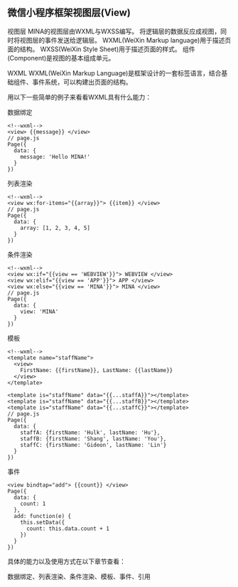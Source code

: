 ## 微信小程序框架视图层(View)

视图层
MINA的视图层由WXML与WXSS编写。
将逻辑层的数据反应成视图，同时将视图层的事件发送给逻辑层。
WXML(WeiXin Markup language)用于描述页面的结构。
WXSS(WeiXin Style Sheet)用于描述页面的样式。
组件(Component)是视图的基本组成单元。

WXML
WXML(WeiXin Markup Language)是框架设计的一套标签语言，结合基础组件、事件系统，可以构建出页面的结构。

用以下一些简单的例子来看看WXML具有什么能力：

数据绑定
```
<!--wxml-->
<view> {{message}} </view>
// page.js
Page({
  data: {
    message: 'Hello MINA!'
  }
})
```
列表渲染
```
<!--wxml-->
<view wx:for-items="{{array}}"> {{item}} </view>
// page.js
Page({
  data: {
    array: [1, 2, 3, 4, 5]
  }
})
```
条件渲染
```
<!--wxml-->
<view wx:if="{{view == 'WEBVIEW'}}"> WEBVIEW </view>
<view wx:elif="{{view == 'APP'}}"> APP </view>
<view wx:else="{{view == 'MINA'}}"> MINA </view>
// page.js
Page({
  data: {
    view: 'MINA'
  }
})
```
模板
```
<!--wxml-->
<template name="staffName">
  <view>
    FirstName: {{firstName}}, LastName: {{lastName}}
  </view>
</template>

<template is="staffName" data="{{...staffA}}"></template>
<template is="staffName" data="{{...staffB}}"></template>
<template is="staffName" data="{{...staffC}}"></template>
// page.js
Page({
  data: {
    staffA: {firstName: 'Hulk', lastName: 'Hu'},
    staffB: {firstName: 'Shang', lastName: 'You'},
    staffC: {firstName: 'Gideon', lastName: 'Lin'}
  }
})
```
事件
```
<view bindtap="add"> {{count}} </view>
Page({
  data: {
    count: 1
  },
  add: function(e) {
    this.setData({
      count: this.data.count + 1
    })
  }
})
```
具体的能力以及使用方式在以下章节查看：

数据绑定、列表渲染、条件渲染、模板、事件、引用